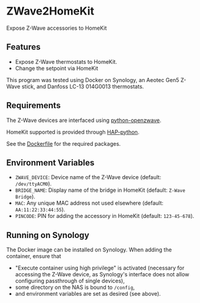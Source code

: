 # ZWave2HomeKit
Expose Z-Wave accessories to HomeKit


## Features

 * Expose Z-Wave thermostats to HomeKit.
 * Change the setpoint via HomeKit


This program was tested using Docker on Synology,
an Aeotec Gen5 Z-Wave stick,
and Danfoss LC-13 014G0013 thermostats.


## Requirements

The Z-Wave devices are interfaced using
[python-openzwave](https://github.com/OpenZWave/python-openzwave>).

HomeKit supported is provided through
[HAP-python](https://github.com/ikalchev/HAP-python>).

See the [Dockerfile](Dockerfile) for the required packages.


## Environment Variables

 * `ZWAVE_DEVICE`: Device name of the Z-Wave device (default: `/dev/ttyACM0`).
 * `BRIDGE_NAME`:  Display name of the bridge in HomeKit (default: `Z-Wave Bridge`).
 * `MAC`:          Any unique MAC address not used elsewhere (default: `AA:11:22:33:44:55`).
 * `PINCODE`:      PIN for adding the accessory in HomeKit (default: `123-45-678`).


## Running on Synology

The Docker image can be installed on Synology.
When adding the container, ensure that

 * "Execute container using high privilege" is activated
   (necessary for accessing the Z-Wave device,
    as Synology's interface does not allow configuring passthrough of single devices),
 * some directory on the NAS is bound to `/config`,
 * and environment variables are set as desired (see above).

